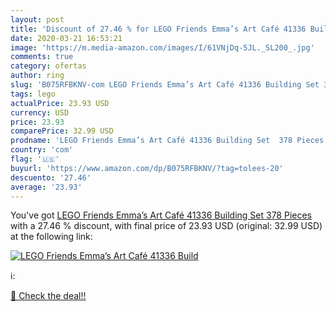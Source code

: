 ```yaml
---
layout: post
title: 'Discount of 27.46 % for LEGO Friends Emma’s Art Café 41336 Build'
date: 2020-03-21 16:53:21
image: 'https://m.media-amazon.com/images/I/61VNjDq-5JL._SL200_.jpg'
comments: true
category: ofertas
author: ring
slug: 'B075RFBKNV-com LEGO Friends Emma’s Art Café 41336 Building Set 378 Pieces'
tags: lego
actualPrice: 23.93 USD
currency: USD
price: 23.93
comparePrice: 32.99 USD
prodname: 'LEGO Friends Emma’s Art Café 41336 Building Set  378 Pieces '
country: 'com'
flag: '🇺🇸'
buyurl: 'https://www.amazon.com/dp/B075RFBKNV/?tag=tolees-20'
descuento: '27.46'
average: '23.93'
---
```


You've got [LEGO Friends Emma’s Art Café 41336 Building Set  378 Pieces ](https://www.amazon.com/dp/B075RFBKNV/?tag=tolees-20) with a  27.46 % discount, with final price of 23.93 USD (original: 32.99 USD) at the following link:

[![LEGO Friends Emma’s Art Café 41336 Build](https://m.media-amazon.com/images/I/61VNjDq-5JL._SL200_.jpg)](https://www.amazon.com/dp/B075RFBKNV/?tag=tolees-20)

ℹ️:


[🛒 Check the deal!!](https://www.amazon.com/dp/B075RFBKNV/?tag=tolees-20)

